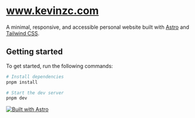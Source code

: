 # www.kevinzc.com

A minimal, responsive, and accessible personal website built with [Astro](https://astro.build/) and [Tailwind CSS](https://tailwindcss.com/).

## Getting started

To get started, run the following commands:

```sh
# Install dependencies
pnpm install

# Start the dev server
pnpm dev
```

[![Built with Astro](https://astro.badg.es/v2/built-with-astro/medium.svg)](https://astro.build)
